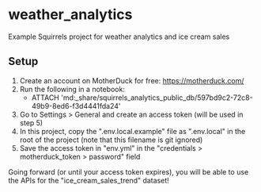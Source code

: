 # weather_analytics

Example Squirrels project for weather analytics and ice cream sales

## Setup

1. Create an account on MotherDuck for free: https://motherduck.com/
2. Run the following in a notebook:
    - ATTACH 'md:_share/squirrels_analytics_public_db/597bd9c2-72c8-49b9-8ed6-f3d4441fda24'
3. Go to Settings > General and create an access token (will be used in step 5)
4. In this project, copy the ".env.local.example" file as ".env.local" in the root of the project (note that this filename is git ignored)
5. Save the access token in "env.yml" in the "credentials > motherduck_token > password" field

Going forward (or until your access token expires), you will be able to use the APIs for the "ice_cream_sales_trend" dataset!
